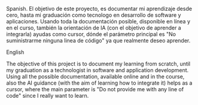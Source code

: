 Spanish.
El objetivo de este proyecto, es documentar mi aprendizaje desde cero, hasta mi graduación como tecnologo en desarrollo de software y aplicaciones.
Usando toda la documentación posible, disponible en línea y en el curso, también la orientación de IA (con el objetivo de aprender a integrarla) ayudas como cursor, dónde el parámetro principal es "No suministrarme ninguna linea de código" ya que realmente deseo aprender.
<p>English</p>
The objective of this project is to document my learning from scratch, until my graduation as a technologist in software and application development.
Using all the possible documentation, available online and in the course, also the AI guidance (with the aim of learning how to integrate it) helps as a cursor, where the main parameter is "Do not provide me with any line of code" since I really want to learn.
